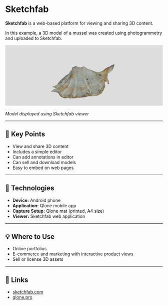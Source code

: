 # Sketchfab

**Sketchfab** is a web-based platform for viewing and sharing 3D content.

In this example, a 3D model of a mussel was created using photogrammetry and uploaded to Sketchfab.

[![Sketchfab Viewer](../../images/sketchfab.PNG)](https://sketchfab.com/models/e8aad827ecb244e28427864c57b18587/embed)

_Model displayed using Sketchfab viewer_

---

## 🔑 Key Points

- View and share 3D content
- Includes a simple editor
- Can add annotations in editor
- Can sell and download models
- Easy to embed on web pages

---

## 🧰 Technologies

- **Device:** Android phone
- **Application:** Qlone mobile app
- **Capture Setup:** Qlone mat (printed, A4 size)
- **Viewer:** Sketchfab web application

---

## 💡 Where to Use

- Online portfolios
- E-commerce and marketing with interactive product views
- Sell or license 3D assets

---

## 🔗 Links

- [sketchfab.com](https://sketchfab.com)
- [qlone.pro](https://www.qlone.pro)
